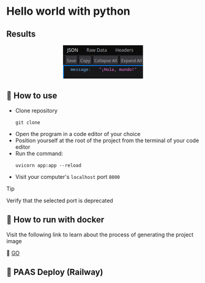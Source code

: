 # Hello world with python

## Results
<p align="center">
    <img src="./public/img/results.png" alt="Hello from python">
</p>

## :open_book: How to use
* Clone repository
    ```
    git clone
    ```
* Open the program in a code editor of your choice
* Position yourself at the root of the project from the terminal of your code editor
* Run the command:
    ```
    uvicorn app:app --reload
    ```
* Visit your computer's `localhost` port `8000`
> [!TIP]
> Verify that the selected port is deprecated

## :rocket: How to run with docker
Visit the following link to learn about the process of generating the project image

:whale2: [GO](https://hub.docker.com/repository/docker/pamendeza/python_docker_project "Docker steps")

## :light_rail: PAAS Deploy (Railway)
